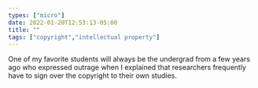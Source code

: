 ```yaml
---
types: ["micro"]
date: 2022-01-20T12:53:13-05:00
title: ""
tags: ["copyright","intellectual property"]
---
```

One of my favorite students will always be the undergrad from a few years ago who expressed outrage when I explained that researchers frequently have to sign over the copyright to their own studies.

